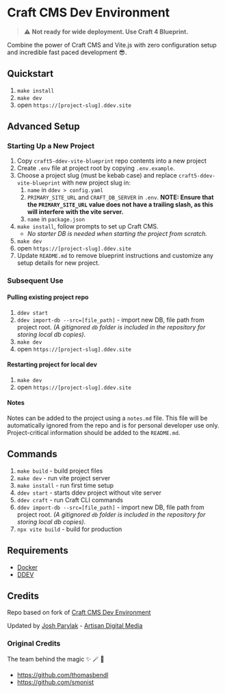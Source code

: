 # Craft CMS Dev Environment

> :warning: **Not ready for wide deployment. Use Craft 4 Blueprint.**

Combine the power of Craft CMS and Vite.js with zero configuration setup and incredible fast paced development 😎.

## Quickstart

1. `make install`
2. `make dev`
3. open `https://[project-slug].ddev.site`

## Advanced Setup

### Starting Up a New Project

1. Copy `craft5-ddev-vite-blueprint` repo contents into a new project
2. Create `.env` file at project root by copying `.env.example`.
3. Choose a project slug (must be kebab case) and replace `craft5-ddev-vite-blueprint` with new project slug in:
    1. `name` in `ddev > config.yaml`
    2. `PRIMARY_SITE_URL` and `CRAFT_DB_SERVER` in `.env`. **NOTE: Ensure that the `PRIMARY_SITE_URL` value does not have a trailing slash, as this will interfere with the vite server.**
    3. `name` in `package.json`
4. `make install`, follow prompts to set up Craft CMS.
    - _No starter DB is needed when starting the project from scratch._
5. `make dev`
6. open `https://[project-slug].ddev.site`
7. Update `README.md` to remove blueprint instructions and customize any setup details for new project.

### Subsequent Use

#### Pulling existing project repo

1. `ddev start`
2. `ddev import-db --src=[file_path]` - import new DB, file path from project root. _(A gitignored `db` folder is included in the repository for storing local db copies)._
3. `make dev`
4. open `https://[project-slug].ddev.site`

#### Restarting project for local dev

1. `make dev`
2. open `https://[project-slug].ddev.site`

#### Notes

Notes can be added to the project using a `notes.md` file. This file will be automatically ignored from the repo and is for personal developer use only. Project-critical information should be added to the `README.md`.

## Commands

1. `make build` - build project files
2. `make dev` - run vite project server
3. `make install` - run first time setup
4. `ddev start` - starts ddev project without vite server
5. `ddev craft` - run Craft CLI commands
6. `ddev import-db --src=[file_path]` - import new DB, file path from project root. _(A gitignored `db` folder is included in the repository for storing local db copies)._
7. `npx vite build` - build for production

## Requirements

-   [Docker](https://www.docker.com)
-   [DDEV](https://ddev.com)

## Credits

Repo based on fork of [Craft CMS Dev Environment](https://github.com/thomasbendl/craft5-ddev-vite-blueprint)

Updated by [Josh Parylak](https://github.com/joshparylak) - [Artisan Digital Media](https://github.com/ArtisanDM)

### Original Credits

The team behind the magic ✨ 🪄 🦄

-   <https://github.com/thomasbendl>
-   <https://github.com/smonist>
